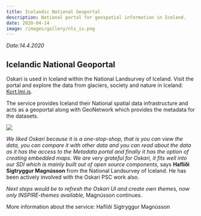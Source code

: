 ```yaml
---
title: Icelandic National Geoportal
description: National portal for geospatial information in Iceland.
date: 2020-04-14
image: /images/gallery/nls_is.png
---
```


*Date:14.4.2020* 

## Icelandic National Geoportal

Oskari is used in Iceland within the National Landsurvey of Iceland. Visit the portal and explore the data from glaciers, society and nature in Iceland: [Kort.lmi.is](https://kort.lmi.is/).

The service provides Iceland their National spatial data infrastructure and acts as a geoportal along with GeoNetwork which provides the metadata for the datasets. 

<img src="/images/gallery/nls_is.png" class="img-responsive"/>

*We liked Oskari because it is a one-stop-shop, that is you can view the data, you can compare it with other data and you can read about the data as it has the access to the Metadata portal and finally it has the option of creating embedded maps. We are very grateful for Oskari, it fits well into our SDI which is mainly built out of open source components,* says **Hafliði Sigtryggur Magnússon** from the National Landsurvey of Iceland. He has been actively involved with the Oskari PSC work also. 

*Next steps would be to refresh the Oskari UI and create own themes, now only INSPIRE-themes available,* Magnússon continues. 

More information about the service: 
Hafliði Sigtryggur Magnússon


